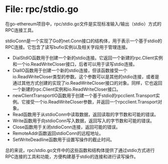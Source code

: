 # File: rpc/stdio.go

在go-ethereum项目中，rpc/stdio.go文件是实现标准输入/输出（stdio）方式的RPC连接工具。

stdioConn是一个实现了Go的net.Conn接口的结构体，用于表示一个基于stdio的RPC连接。它包含了读写bufio实例以及相关字段用于管理连接。

- DialStdIO函数用于创建一个新的stdio连接。它返回一个新建的rpc.Client实例和一个io.ReadWriteCloser接口，后者可以用于读写stdio连接。
- DialIO函数用于创建一个新的stdio连接，但该函数接受一个io.ReadWriteCloser类型的参数。这个参数可以是其他的stdio连接，或者是通过其他方式创建的实现了io.ReadWriteCloser接口的对象。同样，它也返回一个新建的rpc.Client实例和io.ReadWriteCloser接口。
- newClientTransportIO函数用于创建一个基于stdio的rpcclient.Transport实例。它接受一个io.ReadWriteCloser参数，并返回一个rpcclient.Transport对象。
- Read函数用于从stdioConn中读取数据，返回读取的字节数和可能的错误。
- Write函数用于向stdioConn写入数据，返回写入的字节数和可能的错误。
- Close函数用于关闭stdioConn连接，返回可能的错误。
- RemoteAddr函数返回stdioConn的远程地址。
- SetWriteDeadline函数用于设置写操作的截止时间。

总的来说，rpc/stdio.go文件中的这些函数和结构体提供了通过stdio方式进行RPC连接的工具和功能，方便构建基于stdio的连接和进行读写操作。

